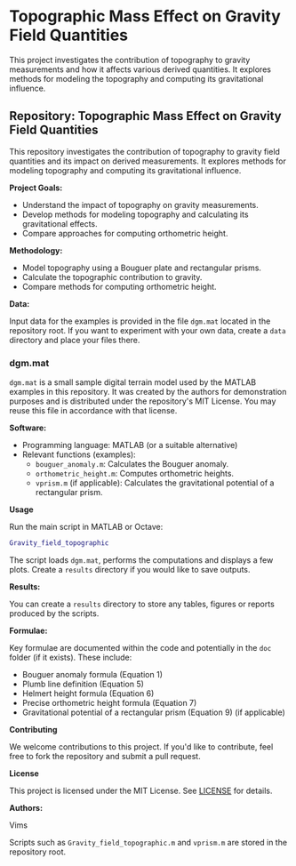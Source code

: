 # Topographic Mass Effect on Gravity Field Quantities
This project investigates the contribution of topography to gravity measurements and how it affects various derived quantities. It explores methods for modeling the topography and computing its gravitational influence.
## Repository: Topographic Mass Effect on Gravity Field Quantities

This repository investigates the contribution of topography to gravity field quantities and its impact on derived measurements. It explores methods for modeling topography and computing its gravitational influence.

**Project Goals:**

* Understand the impact of topography on gravity measurements.
* Develop methods for modeling topography and calculating its gravitational effects.
* Compare approaches for computing orthometric height.

**Methodology:**

* Model topography using a Bouguer plate and rectangular prisms.
* Calculate the topographic contribution to gravity.
* Compare methods for computing orthometric height.

**Data:**

Input data for the examples is provided in the file `dgm.mat` located in the repository root.  If you want to experiment with your own data, create a `data` directory and place your files there.

### dgm.mat

`dgm.mat` is a small sample digital terrain model used by the MATLAB examples in
this repository. It was created by the authors for demonstration purposes and is
distributed under the repository's MIT License. You may reuse this file in
accordance with that license.

**Software:**

* Programming language: MATLAB (or a suitable alternative)
* Relevant functions (examples):
    * `bouguer_anomaly.m`: Calculates the Bouguer anomaly.
    * `orthometric_height.m`: Computes orthometric heights.
    * `vprism.m` (if applicable): Calculates the gravitational potential of a rectangular prism.

**Usage**

Run the main script in MATLAB or Octave:

```matlab
Gravity_field_topographic
```

The script loads `dgm.mat`, performs the computations and displays a few plots. Create a `results` directory if you would like to save outputs.

**Results:**

You can create a `results` directory to store any tables, figures or reports produced by the scripts.

**Formulae:**

Key formulae are documented within the code and potentially in the `doc` folder (if it exists). These include:

* Bouguer anomaly formula (Equation 1)
* Plumb line definition (Equation 5)
* Helmert height formula (Equation 6)
* Precise orthometric height formula (Equation 7)
* Gravitational potential of a rectangular prism (Equation 9) (if applicable)

**Contributing**

We welcome contributions to this project. If you'd like to contribute, feel free to fork the repository and submit a pull request.

**License**

This project is licensed under the MIT License. See [LICENSE](LICENSE) for details.

**Authors:**

Vims

Scripts such as `Gravity_field_topographic.m` and `vprism.m` are stored in the repository root.
